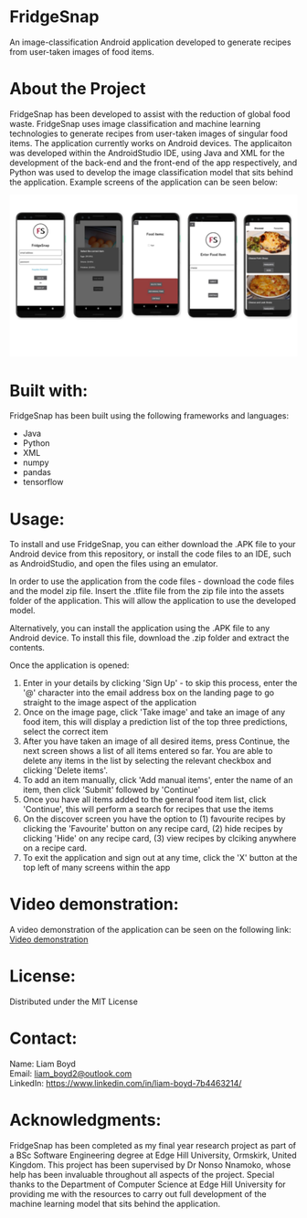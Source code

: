 # FridgeSnap
An image-classification Android application developed to generate recipes from user-taken images of food items.

# About the Project

FridgeSnap has been developed to assist with the reduction of global food waste. FridgeSnap uses image classification and machine learning technologies to generate recipes from user-taken images of singular food items. The application currently works on Android devices. The applicaiton was developed within the AndroidStudio IDE, using Java and XML for the development of the back-end and the front-end of the app respectively, and Python was used to develop the image classification model that sits behind the application. Example screens of the application can be seen below: 

![AppScreens](images/appscreens.jpg)

# Built with:

FridgeSnap has been built using the following frameworks and languages: 

<ul> 
  <li>Java</li>
  <li>Python</li>
  <li>XML</li>
  <li>numpy</li>
  <li>pandas</li>
  <li>tensorflow</li>
 </ul>
 
# Usage:

To install and use FridgeSnap, you can either download the .APK file to your Android device from this repository, or install the code files to an IDE, such as AndroidStudio, and open the files using an emulator.

In order to use the application from the code files - download the code files and the model zip file. Insert the .tflite file from the zip file into the assets folder of the application. This will allow the application to use the developed model.

Alternatively, you can install the application using the .APK file to any Android device. To install this file, download the .zip folder and extract the contents. 

Once the application is opened: 

<ol>
  <li>Enter in your details by clicking 'Sign Up' - to skip this process, enter the '@' character into the email address box on the landing page to go straight to the image aspect of the application</li>
  <li>Once on the image page, click 'Take image' and take an image of any food item, this will display a prediction list of the top three predictions, select the correct item</li>
  <li>After you have taken an image of all desired items, press Continue, the next screen shows a list of all items entered so far. You are able to delete any items in the list by selecting the relevant checkbox and clicking 'Delete items'. </li>
  <li>To add an item manually, click 'Add manual items', enter the name of an item, then click 'Submit' followed by 'Continue'</li>
  <li>Once you have all items added to the general food item list, click 'Continue', this will perform a search for recipes that use the items</li>
  <li>On the discover screen you have the option to (1) favourite recipes by clicking the 'Favourite' button on any recipe card, (2) hide recipes by clicking 'Hide' on any recipe card, (3) view recipes by clciking anywhere on a recipe card.</li>
  <li>To exit the application and sign out at any time, click the 'X' button at the top left of many screens within the app</li>
  </ol>
  
  
# Video demonstration:

A video demonstration of the application can be seen on the following link: <a href=https://youtu.be/YhYpCkvr_So>Video demonstration</a>
  
# License:
Distributed under the MIT License

# Contact:

Name: Liam Boyd <br>
Email: liam_boyd2@outlook.com <br>
LinkedIn: <a href=https://www.linkedin.com/in/liam-boyd-7b4463214>https://www.linkedin.com/in/liam-boyd-7b4463214/</a>

# Acknowledgments:

FridgeSnap has been completed as my final year research project as part of a BSc Software Engineering degree at Edge Hill University, Ormskirk, United Kingdom. This project has been supervised by Dr Nonso Nnamoko, whose help has been invaluable throughout all aspects of the project. Special thanks to the Department of Computer Science at Edge Hill University for providing me with the resources to carry out full development of the machine learning model that sits behind the application. 





